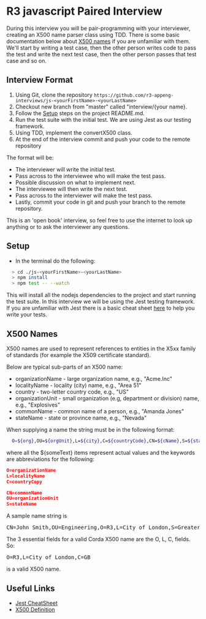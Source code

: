 # R3 javascript Paired Interview

During this interview you will be pair-programming with your interviewer, creating an X500 name parser class using TDD. There is some basic documentation below about [X500 names](#x500-names) if you are unfamiliar with them. We'll start by writing a test case, then the other person writes code to pass the test and write the next test case, then the other person passes that test case and so on.

## Interview Format

1. Using Git, clone the repository `https://github.com/r3-appeng-interviews/js-<yourFirstName>-<yourLastName>`
2. Checkout new branch from "master" called "interview/{your name}.
3. Follow the [Setup](#setup) steps on the project README.md.
4. Run the test suite with the initial test. We are using Jest as our testing framework.
5. Using TDD, implement the convertX500 class.
6. At the end of the interview commit and push your code to the remote repository

The format will be:

* The interviewer will write the initial test.
* Pass across to the interviewee who will make the test pass.
* Possible discussion on what to implement next.
* The interviewee will then write the next test.
* Pass across to the interviewer will make the test pass.
* Lastly, commit your code in git and push your branch to the remote repository.

This is an 'open book' interview, so feel free to use the internet to look up anything or to ask the interviewer any questions.

## Setup

* In the terminal do the following:
  
```bash
  > cd ./js-<yourFirstName>-<yourLastName>
  > npm install
  > npm test -- --watch
```

This will install all the nodejs dependencies to the project and start running the test suite. In this interview we will be using the Jest testing framework. If you are unfamiliar with Jest there is a basic cheat sheet [here][Jest CheatSheet] to help you write your tests.

## X500 Names

X500 names are used to represent references to entities in the X5xx family of standards (for example the X509 certificate standard).

Below are typical sub-parts of an X500 name:

* organizationName - large organization name, e.g., "Acme.Inc"
* localityName - locality (city) name, e.g., "Area 51"
* country - two-letter country code, e.g., "US"
* organizationUnit - small organization (e.g, department or division) name, e.g., "Explosives"
* commonName - common name of a person, e.g., "Amanda Jones"
* stateName - state or province name, e.g., "Nevada"
  
When supplying a name the string must be in the following format:

```bash
  O=${org},OU=${orgUnit},L=${city},C=${countryCode},CN=${cName},S=${state}
```

where all the ${someText} items represent actual values and the keywords are abbreviations for the following:

```json
O=organizationName
L=localityName
C=countryCopy

CN=commonName
OU=organizationUnit
S=stateName
```

A sample name string is

<pre>CN=John Smith,OU=Engineering,O=R3,L=City of London,S=Greater London,C=GB</pre>

The 3 essential fields for a valid Corda X500 name are the O, L, C, fields. So:

<pre>O=R3,L=City of London,C=GB</pre>

is a valid X500 name.

## Useful Links

* [Jest CheatSheet]
* [X500 Definition]

[Jest CheatSheet]: https://devhints.io/jest
[X500 Definition]: https://www.ibm.com/support/knowledgecenter/en/SSYKE2_7.1.0/com.ibm.java.security.component.71.doc/security-component/keytoolDocs/x500dnames.html
